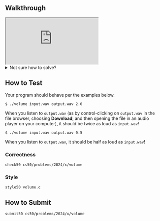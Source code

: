 ## Walkthrough

<div class="ratio ratio-16x9" data-video=""><iframe allow="accelerometer; autoplay; encrypted-media; gyroscope; picture-in-picture" allowfullscreen="" class="border" data-video="" src="https://www.youtube.com/embed/LiGhjz9ColQ?modestbranding=0&amp;rel=0&amp;showinfo=0"></iframe></div>

<details><summary>Not sure how to solve?</summary><div class="ratio ratio-16x9" data-video=""><iframe allow="accelerometer; autoplay; encrypted-media; gyroscope; picture-in-picture" allowfullscreen="" class="border" data-video="" src="https://www.youtube.com/embed/-rtZkTAK2gg?modestbranding=0&amp;rel=0&amp;showinfo=0"></iframe></div></details>

## How to Test

Your program should behave per the examples below.

    $ ./volume input.wav output.wav 2.0

When you listen to `output.wav` (as by control-clicking on `output.wav` in the file browser, choosing **Download**, and then opening the file in an audio player on your computer), it should be twice as loud as `input.wav`!

    $ ./volume input.wav output.wav 0.5

When you listen to `output.wav`, it should be half as loud as `input.wav`!

### Correctness

    check50 cs50/problems/2024/x/volume

### Style

    style50 volume.c

## How to Submit

    submit50 cs50/problems/2024/x/volume
